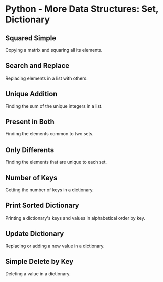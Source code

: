 # Python - More Data Structures: Set, Dictionary

## Squared Simple
Copying a matrix and squaring all its elements.

## Search and Replace
Replacing elements in a list with others.

## Unique Addition
Finding the sum of the unique integers in a list.

## Present in Both
Finding the elements common to two sets.

## Only Differents
Finding the elements that are unique to each set.

## Number of Keys
Getting the number of keys in a dictionary.

## Print Sorted Dictionary
Printing a dictionary's keys and values in alphabetical order by key.

## Update Dictionary
Replacing or adding a new value in a dictionary.

## Simple Delete by Key
Deleting a value in a dictionary.
